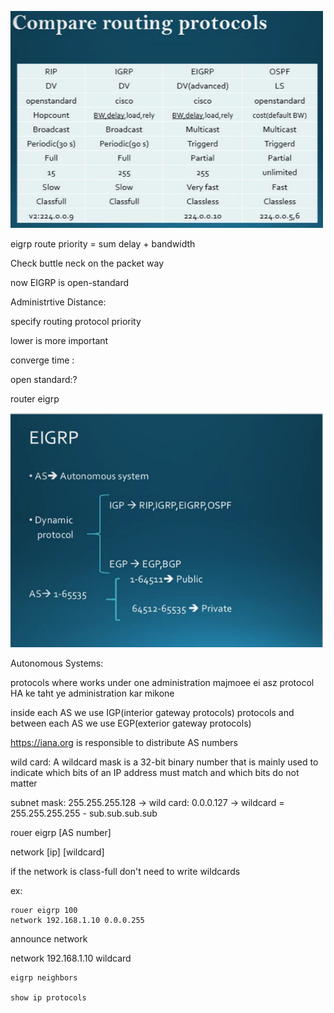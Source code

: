 
<a href="link"><img src="https://github.com/amin-amani/CCNA/blob/main/Session3/routings.PNG" alt="CCNA ||" width="500"/></a>

eigrp route priority = sum delay + bandwidth

Check buttle neck on the packet way

now EIGRP is open-standard



Administrtive Distance:

specify routing protocol priority



lower is more important


converge time :

open standard:?

router eigrp <as number>

<a href="link"><img src="https://github.com/amin-amani/CCNA/blob/main/Session3/eigrp-protocols.PNG" alt="CCNA ||" width="500"/></a>

Autonomous Systems:

protocols where works under one administration
majmoee ei asz protocol HA ke taht ye administration kar mikone

inside each AS we use IGP(interior gateway protocols) protocols and between each AS we use EGP(exterior gateway protocols)

https://iana.org is responsible to distribute AS numbers

wild card: A wildcard mask is a 32-bit binary number that is mainly used to indicate which bits of an IP address must match and which bits do not matter

subnet mask:  255.255.255.128 -> wild card: 0.0.0.127 -> wildcard = 255.255.255.255 - sub.sub.sub.sub 

rouer eigrp [AS number]

network [ip] [wildcard]

if the network is class-full don't need to write wildcards


ex:

```
rouer eigrp 100
network 192.168.1.10 0.0.0.255

```
announce network 

network 192.168.1.10 wildcard


```
eigrp neighbors

show ip protocols

```
